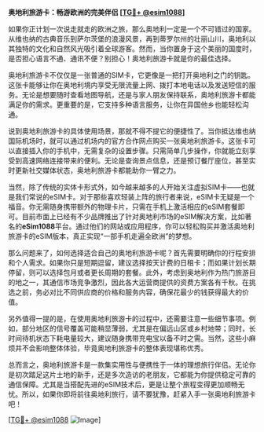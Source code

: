 **奥地利旅游卡：畅游欧洲的完美伴侣 [[TG💪+ @esim1088](https://t.me/s/esim1088)]**

如果你正计划一次说走就走的欧洲之旅，那么奥地利一定是一个不可错过的国家。从维也纳的古典音乐到萨尔茨堡的浪漫风景，再到蒂罗尔州的壮丽山川，奥地利以其独特的文化和自然风光吸引着全球游客。然而，当你置身于这个美丽的国度时，是否担心语言不通、通讯不便？别担心！奥地利旅游卡就是你的最佳选择。

奥地利旅游卡不仅仅是一张普通的SIM卡，它更像是一把打开奥地利之门的钥匙。这张卡能够让你在奥地利境内享受无限流量上网、拨打本地电话以及发送短信的服务。无论是想要随时查看地图导航，还是与家人朋友保持联系，奥地利旅游卡都能满足你的需求。更重要的是，它支持多种语言服务，让你在异国他乡也能轻松沟通。

说到奥地利旅游卡的具体使用场景，那就不得不提它的便捷性了。当你抵达维也纳国际机场时，就可以通过机场内的官方合作网点购买一张奥地利旅游卡。这张卡可以直接插入你的手机中，无需复杂的设置步骤。只需简单几步操作，你就能立刻享受到高速网络连接带来的便利。无论是查询景点信息，还是预订餐厅座位，甚至实时更新社交媒体状态，奥地利旅游卡都能助你一臂之力。

当然，除了传统的实体卡形式外，如今越来越多的人开始关注虚拟SIM卡——也就是我们常说的eSIM卡。对于那些喜欢轻装上阵的旅行者来说，eSIM卡无疑是一个福音。你无需随身携带额外的物理卡片，只需在手机上激活相应的eSIM套餐即可。目前市面上已经有不少品牌推出了针对奥地利市场的eSIM解决方案，比如著名的**eSim1088**平台。通过他们的网站或应用程序，你可以轻松购买并激活奥地利旅游卡的eSIM版本，真正实现“一部手机走遍全欧洲”的梦想。

那么问题来了，如何选择适合自己的奥地利旅游卡呢？首先需要明确你的行程安排和个人需求。如果你只是短期逗留，建议选择按天计费的日租卡；而如果计划长期停留，则可以选择包月或者更长周期的套餐。此外，考虑到奥地利作为热门旅游目的地之一，其通信市场竞争激烈，因此各大运营商提供的资费方案各有千秋。在挑选之前，务必对比不同供应商的价格和服务内容，确保花最少的钱获得最大的价值。

另外值得一提的是，在使用奥地利旅游卡的过程中，还需要注意一些细节事项。例如，部分地区的信号覆盖可能稍显薄弱，尤其是在偏远山区或乡村地带；同时，长时间待机状态下耗电量较大，建议随身携带充电宝以备不时之需。当然，这些小麻烦并不会影响整体体验，毕竟奥地利旅游卡的整体表现堪称优秀。

总而言之，奥地利旅游卡是一款集实用性与便携性于一体的理想旅行伴侣。无论你是初次踏足这片土地的新手，还是多次造访的老朋友，它都能为你提供稳定可靠的通信保障。尤其是当搭配先进的eSIM技术后，更是让整个旅程变得更加顺畅无忧。所以，如果你即将前往奥地利旅行，请不要犹豫，赶紧入手一张奥地利旅游卡吧！

[[TG💪+ @esim1088](https://t.me/s/esim1088) ![Image](https://i.postimg.cc/4NQfJmqS/Snipaste-2025-05-13-00-14-12.png)]